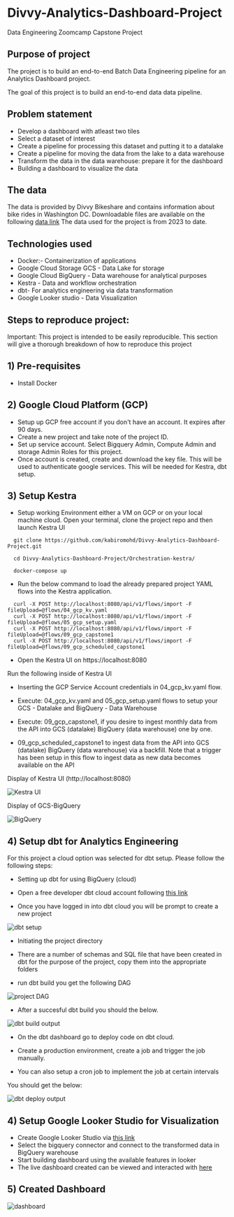 # Divvy-Analytics-Dashboard-Project
Data Engineering Zoomcamp Capstone Project

## Purpose of project

The project is to build an end-to-end Batch Data Engineering pipeline for an Analytics Dashboard project. 

The goal of this project is to build an end-to-end data data pipeline.

## Problem statement

- Develop a dashboard with atleast two tiles
- Select a dataset of interest
- Create a pipeline for processing this dataset and putting it to a datalake
- Create a pipeline for moving the data from the lake to a data warehouse
- Transform the data in the data warehouse: prepare it for the dashboard
- Building a dashboard to visualize the data

## The data
The data is provided by Divvy Bikeshare and contains information about bike rides in Washington DC. Downloadable files are available on the following [data link](https://divvy-tripdata.s3.amazonaws.com/index.html) The data used for the project is from 2023 to date.

## Technologies used

- Docker:- Containerization of applications 
- Google Cloud Storage GCS - Data Lake for storage
- Google Cloud BigQuery - Data warehouse for analytical purposes
- Kestra - Data and workflow orchestration
- dbt- For analytics engineering via data transformation
- Google Looker studio - Data Visualization


## Steps to reproduce project:

Important: This project is intended to be easily reproducible. This section will give a thorough breakdown of how to reproduce this project

## 1) Pre-requisites
- Install Docker
  
## 2) Google Cloud Platform (GCP)
- Setup up GCP free account if you don't have an account. It expires after 90 days.
- Create a new project and take note of the project ID.
- Set up service account. Select Bigquery Admin, Compute Admin and storage Admin Roles for this project.
- Once account is created, create and download the key file. This will be used to authenticate google services. This will be needed for Kestra, dbt setup.

## 3) Setup Kestra
- Setup working Environment either a VM on GCP or on your local machine cloud. Open your terminal, clone the project repo and then launch Kestra UI
  
```
  git clone https://github.com/kabiromohd/Divvy-Analytics-Dashboard-Project.git

  cd Divvy-Analytics-Dashboard-Project/Orchestration-kestra/

  docker-compose up

```

- Run the below command to load the already prepared project YAML flows into the Kestra application.

```
  curl -X POST http://localhost:8080/api/v1/flows/import -F fileUpload=@flows/04_gcp_kv.yaml
  curl -X POST http://localhost:8080/api/v1/flows/import -F fileUpload=@flows/05_gcp_setup.yaml
  curl -X POST http://localhost:8080/api/v1/flows/import -F fileUpload=@flows/09_gcp_capstone1
  curl -X POST http://localhost:8080/api/v1/flows/import -F fileUpload=@flows/09_gcp_scheduled_capstone1

```

- Open the Kestra UI on https://localhost:8080
  
Run the following inside of Kestra UI

- Inserting the GCP Service Account credentials in 04_gcp_kv.yaml flow.

- Execute: 04_gcp_kv.yaml and 05_gcp_setup.yaml flows to setup your GCS - Datalake and BigQuery - Data Warehouse
  
- Execute: 09_gcp_capstone1, if you desire to ingest monthly data from the API into GCS (datalake) BigQuery (data warehouse) one by one.
  
- 09_gcp_scheduled_capstone1 to ingest data from the API into GCS (datalake) BigQuery (data warehouse) via a backfill. Note that a trigger has been setup in this flow to ingest data as new data becomes available on the API

Display of Kestra UI (http://localhost:8080)

![Kestra UI](https://github.com/user-attachments/assets/7765f52f-1925-408c-8c92-c28add6ee7e3)

Display of GCS-BigQuery

![BigQuery](https://github.com/user-attachments/assets/aa9a7b78-0874-4082-83e0-128f82432788)

## 4) Setup dbt for Analytics Engineering 

For this project a cloud option was selected for dbt setup. Please follow the following steps:

- Setting up dbt for using BigQuery (cloud)

- Open a free developer dbt cloud account following [this link](https://www.getdbt.com/signup)
  
- Once you have logged in into dbt cloud you will be prompt to create a new project

![dbt setup](https://github.com/user-attachments/assets/7318b7b3-a0e9-4105-b1a6-2bcccccdd7e9)

- Initiating the project directory 

-  There are a number of schemas and SQL file that have been created in dbt for the purpose of the project, copy them into the appropriate folders

- run dbt build you get the following DAG

![project DAG](https://github.com/user-attachments/assets/6c1db069-f233-414a-b544-0424d4a9dfdc)

- After a succesful dbt build you should the below.

![dbt build output](https://github.com/user-attachments/assets/4beb04ca-72c3-4ec2-984d-034b04cc3ffb)

- On the dbt dashboard go to deploy code on dbt cloud.
  
- Create a production environment, create a job and trigger the job manually.

- You can also setup a cron job to implement the job at certain intervals

You should get the below:

![dbt deploy output](https://github.com/user-attachments/assets/31f835c0-205b-4bd4-be14-184bd43c30df)

## 4) Setup Google Looker Studio for Visualization

- Create Google Looker Studio via [this link](https://lookerstudio.google.com/) 
- Select the bigquery connector and connect to the transformed data in BigQuery warehouse
- Start building dashboard using the available features in looker
- The live dashboard created can be viewed and interacted with [here](https://lookerstudio.google.com/reporting/8ada8555-1ae0-44d5-ad13-ee739c61d1d8/page/H3ZEF)

## 5) Created Dashboard

![dashboard](https://github.com/user-attachments/assets/cb4d68d5-d2fa-4b12-8cdd-270b8f080eb2)
